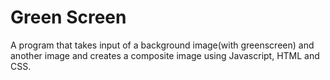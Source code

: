 # Green Screen
A program that takes input of a background image(with greenscreen) and another image and creates a composite image using Javascript, HTML and CSS. 
